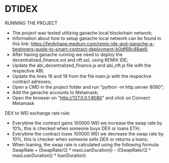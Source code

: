 # DTIDEX
RUNNING THE PROJECT
 - The project was tested utilizing ganache local blockchain network;
 - Information about how to setup ganache local network can be found in this link: https://ferdyhape.medium.com/remix-ide-and-ganache-a-beginners-guide-to-smart-contract-deployment-b0df68c48ae6;
 - After having ganache running we need to deploy the decentralized_finance.sol and nft.sol, using REMIX IDE;
 - Update the abi_decentralized_finance.js and abi_nft.js file with the respective ABI;
 - Update the lines 16 and 19 from the file main.js with the respective contract adresses;
 - Open a CMD in the project folder and run "python -m http.server 8080";
 - Add the ganache accounts to Metamask;
 - Open the browser on "http://127.0.0.1:8080" and click on Connect Metamask

DEX to WEI exchange rate rule:
 - Everytime the contract gains 100000 WEI we increase the swap rate by 10%, this is checked when someone buys DEX or loans ETH;
 - Everytime the contract loses 100000 WEI we decrease the swap rate by 10%, this is checker when someone sells DEX or returns a loans;
 - When loaning, the swap rate is calculated using the following formula: SwapRate + (SwapRate/(2 * maxLoanDuration)) - ((SwapRate/(2 * maxLoanDuration)) * loanDuration)